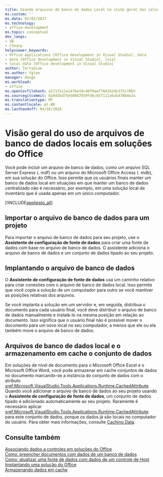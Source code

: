 ```yaml
---
title: Usando arquivos de banco de dados Local na visão geral das soluções do Office | Microsoft Docs
ms.custom: ''
ms.date: 02/02/2017
ms.technology:
- office-development
ms.topic: conceptual
dev_langs:
- VB
- CSharp
helpviewer_keywords:
- Office applications [Office development in Visual Studio], data
- data [Office development in Visual Studio], local
- local data [Office development in Visual Studio]
author: TerryGLee
ms.author: tglee
manager: douge
ms.workload:
- office
ms.openlocfilehash: a171fe12a1476e19c46f0aef704342de375c7865
ms.sourcegitcommit: 6a9d5bd75e50947659fd6c837111a6a547884e2a
ms.translationtype: MT
ms.contentlocale: pt-BR
ms.lasthandoff: 04/16/2018
---
```

# <a name="using-local-database-files-in-office-solutions-overview"></a>Visão geral do uso de arquivos de banco de dados locais em soluções do Office
  Você pode incluir um arquivo de banco de dados, como um arquivo SQL Server Express (. mdf) ou um arquivo do Microsoft Office Access (. mdb), em sua solução do Office. Isso permite que os usuários finais manter um banco de dados local em situações em que manter um banco de dados centralizado não é necessário, por exemplo, em uma solução local de inventário que é usada apenas em um único computador.  
  
 [!INCLUDE[appliesto_all](../vsto/includes/appliesto-all-md.md)]  
  
## <a name="importing-the-database-file-into-a-project"></a>Importar o arquivo de banco de dados para um projeto  
 Para importar o arquivo de banco de dados para seu projeto, use o **Assistente de configuração de fonte de dados** para criar uma fonte de dados com base no arquivo de banco de dados. O assistente adiciona o arquivo de banco de dados e um conjunto de dados tipado ao seu projeto.  
  
## <a name="deploying-the-database-file"></a>Implantando o arquivo de banco de dados  
 O **Assistente de configuração de fonte de dados** usa um caminho relativo para criar conexões com o arquivo de banco de dados local. Isso permite que você copie a solução de um computador para outro se você mantiver as posições relativas dos arquivos.  
  
 Se você implanta a solução em um servidor e, em seguida, distribua o documento para cada usuário final, você deve distribuir o arquivo de banco de dados manualmente e instalá-lo na mesma posição em relação ao documento. Isso significa que o usuário final não é possível mover o documento para um novo local no seu computador, a menos que ele ou ela também move o arquivo de banco de dados.  
  
## <a name="local-database-files-and-caching-the-dataset"></a>Arquivos de banco de dados local e o armazenamento em cache o conjunto de dados  
 Em soluções de nível de documento para o Microsoft Office Excel e o Microsoft Office Word, você pode armazenar em cache conjuntos de dados no documento marcando-se a instância do conjunto de dados com o atributo <xref:Microsoft.VisualStudio.Tools.Applications.Runtime.CachedAttribute>. Quando você adicionar o arquivo de banco de dados ao seu projeto usando o **Assistente de configuração de fonte de dados**, um conjunto de dados tipado é adicionado automaticamente ao seu projeto. Raramente é necessário aplicar <xref:Microsoft.VisualStudio.Tools.Applications.Runtime.CachedAttribute> para este conjunto de dados, porque os dados já são locais no computador do usuário. Para obter mais informações, consulte [Caching Data](../vsto/caching-data.md).  
  
## <a name="see-also"></a>Consulte também  
 [Associando dados a controles em soluções do Office](../vsto/binding-data-to-controls-in-office-solutions.md)   
 [Como: preencher documentos com dados de um banco de dados](../vsto/how-to-populate-documents-with-data-from-a-database.md)   
 [Como: atualizar uma fonte de dados com dados de um controle de Host](../vsto/how-to-update-a-data-source-with-data-from-a-host-control.md)   
 [Implantando uma solução do Office](../vsto/deploying-an-office-solution.md)   
 [Armazenando dados em cache](../vsto/caching-data.md)  
  
  